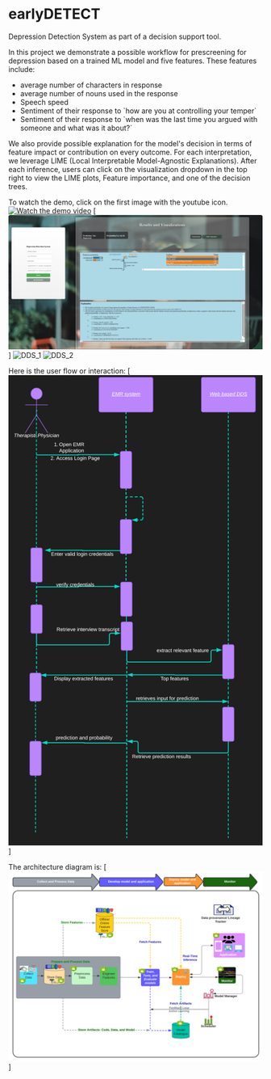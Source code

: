 # earlyDETECT

Depression Detection System as part of a decision support tool. 

In this project we demonstrate a possible workflow for prescreening for depression based on a trained ML model and five features. These features include:
<ul>
  <li>average number of characters in response</li>
  <li>average number of nouns used in the response</li>
  <li>Speech speed</li>
  <li>Sentiment of their response to `how are you at controlling your temper`</li>
  <li>Sentiment of their response to `when was the last time you argued with someone and what was it about?`</li>
</ul>

We also provide possible explanation for the model's decision in terms of feature impact or contribution on every outcome. For each interpretation, we leverage LIME (Local Interpretable Model-Agnostic Explanations). After each inference, users can click on the visualization dropdown in the top right to view the LIME plots, Feature importance, and one of the decision trees.

To watch the demo, click on the first image with the youtube icon.
[![Watch the demo video](./for_readme/interface_1.png)](http://www.youtube.com/watch?v=k5R3xtf2gWU')
[![DDS_0](./for_readme/interface_2.png)]
![DDS_1](https://github.com/MustaphaU/earlyDETECT/assets/123378149/74e67d9d-ea39-4397-8895-c1452b944652)
![DDS_2](https://github.com/MustaphaU/earlyDETECT/assets/123378149/ba5a8ce7-ab84-42dd-97c7-415135ba0989)

Here is the user flow or interaction:
[![DDS_3](./for_readme/user_interaction.png)]

The architecture diagram is:
[![DDS_4](./for_readme/architecture_dds.png)]

